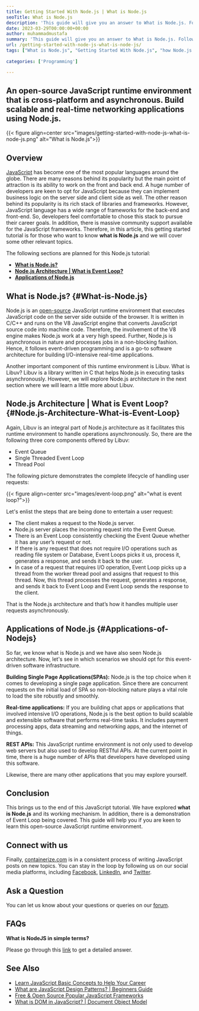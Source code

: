 ```yaml
---
title: Getting Started With Node.js | What is Node.js
seoTitle: What is Node.js
description: 'This guide will give you an answer to What is Node.js. Follow this getting started guide to get a clear understanding of this JavaScripr run-time environment.'
date: 2023-03-29T00:00:00+00:00
author: muhammadmustafa
summary: 'This guide will give you an answer to What is Node.js. Follow this getting started guide to get a clear understanding of this JavaScripr run-time environment.'
url: /getting-started-with-node-js-what-is-node-js/
tags: ["What is Node.js", "Getting Started With Node.js", "how Node.js works", "what is Event Loop", "what is Libuv", "Node.js architecture"]
    
categories: ['Programming']

---
```

## An open-source JavaScript runtime environment that is cross-platform and asynchronous. Build scalable and real-time networking applications using Node.js.

{{< figure align=center src="images/getting-started-with-node-js-what-is-node-js.png" alt="What is Node.js">}}
## Overview

[JavaScript][1] has become one of the most popular languages around the globe. There are many reasons behind its popularity but the main point of attraction is its ability to work on the front and back end. A huge number of developers are keen to opt for JavaScript because they can implement business logic on the server side and client side as well. The other reason behind its popularity is its rich stack of libraries and frameworks. However, JavaScript language has a wide range of frameworks for the back-end and front-end. So, developers feel comfortable to chose this stack to pursue their career goals. In addition, there is massive community support available for the JavaScript frameworks. Therefore, in this article, this getting started tutorial is for those who want to know **what is Node.js** and we will cover some other relevant topics.

The following sections are planned for this Node.js tutorial:

  * **[What is Node.js?][2]**
  * **[Node.js Architecture | What is Event Loop?][3]**
  * **[Applications of Node.js][4]**

## What is Node.js? {#What-is-Node.js}

Node.js is an [open-source][5] JavaScript runtime environment that executes JavaScript code on the server side outside of the browser. It is written in C/C++ and runs on the V8 JavaScript engine that converts JavaScript source code into machine code. Therefore, the involvement of the V8 engine makes Node.js work at a very high speed. Further, Node.js is asynchronous in nature and processes jobs in a non-blocking fashion. Hence, it follows event-driven programming and is a go-to software architecture for building I/O-intensive real-time applications.

Another important component of this runtime environment is Libuv. What is Libuv? Libuv is a library written in C that helps Node.js in executing tasks asynchronously. However, we will explore Node.js architecture in the next section where we will learn a little more about Libuv.  

## Node.js Architecture | What is Event Loop? {#Node.js-Architecture-What-is-Event-Loop}

Again, Libuv is an integral part of Node.js architecture as it facilitates this runtime environment to handle operations asynchronously. So, there are the following three core components offered by Libuv:

 * Event Queue
 * Single Threaded Event Loop 
 * Thread Pool 

The following picture demonstrates the complete lifecycle of handling user requests:

{{< figure align=center src="images/event-loop.png" alt="what is event loop?">}}

Let's enlist the steps that are being done to entertain a user request:

 * The client makes a request to the Node.js server.
 * Node.js server places the incoming request into the Event Queue.
 * There is an Event Loop consistently checking the Event Queue whether it has any user’s request or not.
 * If there is any request that does not require I/O operations such as reading file system or Database, Event Loops picks it us, process it, generates a response, and sends it back to the user.
 * In case of a request that requires I/O operation, Event Loop picks up a thread from the worker thread pool and assigns that request to this thread. Now, this thread processes the request, generates a response, and sends it back to Event Loop and Event Loop sends the response to the client.

That is the Node.js architecture and that’s how it handles multiple user requests asynchronously.

## Applications of Node.js {#Applications-of-Nodejs}

So far, we know what is Node.js and we have also seen Node.js architecture. Now, let's see in which scenarios we should opt for this event-driven software infrastructure.

**Building Single Page Applications(SPAs):** Node.js is the top choice when it comes to developing a single page application. Since there are concurrent requests on the initial load of SPA so non-blocking nature plays a vital role to load the site robustly and smoothly.

**Real-time applications:** If you are building chat apps or applications that involved intensive I/O operations, Node.js is the best option to build scalable and extensible software that performs real-time tasks. It includes payment processing apps, data streaming and networking apps, and the internet of things.

**REST APIs:** This JavaScript runtime environment is not only used to develop web servers but also used to develop RESTful APIs. At the current point in time, there is a huge number of APIs that developers have developed using this software.

Likewise, there are many other applications that you may explore yourself. 

## Conclusion

This brings us to the end of this JavaScript tutorial. We have explored **what is Node.js** and its working mechanism. In addition, there is a demonstration of Event Loop being covered. This guide will help you if you are keen to learn this open-source JavaScript runtime environment.

## Connect with us

Finally, [containerize.com][6] is in a consistent process of writing JavaScript posts on new topics. You can stay in the loop by following us on our social media platforms, including [Facebook][7], [LinkedIn][8], and [Twitter][9].

## Ask a Question

You can let us know about your questions or queries on our [forum][10].

## FAQs

**What is NodeJS in simple terms?**

Please go through this [link][2] to get a detailed answer.

## See Also

 * [Learn JavaScript Basic Concepts to Help Your Career][11]
 * [What are JavaScript Design Patterns? | Beginners Guide][12]
 * [Free & Open Source Popular JavaScript Frameworks][13]
 * [What is DOM in JavaScript? | Document Object Model][14]


 [1]: https://blog.containerize.com/categories/programming/
 [2]: #What-is-Node.js
 [3]: #Node.js-Architecture-What-is-Event-Loop
 [4]: #Applications-of-Nodejs
 [5]: https://products.containerize.com/
 [6]: https://www.containerize.com/
 [7]: https://web.facebook.com/containerize
 [8]: https://www.linkedin.com/company/containerize/
 [9]: https://twitter.com/containerize_co
 [10]: https://forum.containerize.com/
 [11]: https://blog.containerize.com/learn-javascript-basic-concepts-to-help-your-career/
 [12]: https://blog.containerize.com/what-are-javascript-design-patterns-beginners-guide/
 [13]: https://blog.containerize.com/free-open-source-popular-javascript-frameworks/
 [14]: https://blog.containerize.com/what-is-dom-in-javascript-document-object-model/